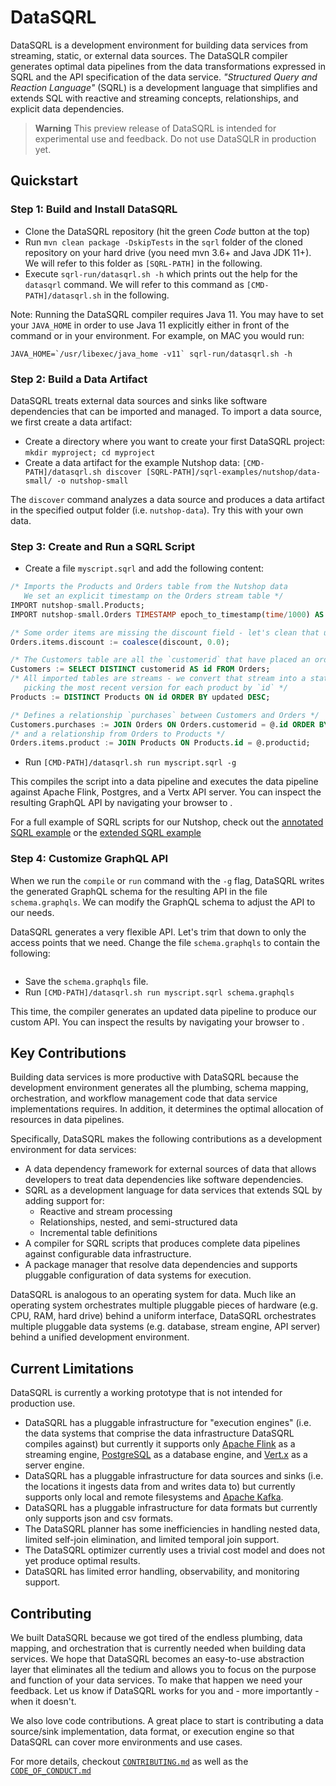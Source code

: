 # DataSQRL

DataSQRL is a development environment for building data services from streaming, static, or external data sources. The DataSQLR compiler generates optimal data pipelines from the data transformations expressed in SQRL and the API specification of the data service. *"Structured Query and Reaction Language"* (SQRL) is a development language that simplifies and extends SQL with reactive and streaming concepts, relationships, and explicit data dependencies.

> **Warning**
> This preview release of DataSQRL is intended for experimental use and feedback. Do not use DataSQLR in production yet.

## Quickstart

### Step 1: Build and Install DataSQRL

- Clone the DataSQRL repository (hit the green *Code* button at the top)
- Run `mvn clean package -DskipTests` in the `sqrl` folder of the cloned repository on your hard drive (you need mvn 3.6+ and Java JDK 11+). We will refer to this folder as `[SQRL-PATH]` in the following.
- Execute `sqrl-run/datasqrl.sh -h` which prints out the help for the `datasqrl` command. We will refer to this command as `[CMD-PATH]/datasqrl.sh` in the following.

Note: Running the DataSQRL compiler requires Java 11. You may have to set your `JAVA_HOME` in order to use Java 11 explicitly either in front of the command or in your environment. For example, on MAC you would run:
```
JAVA_HOME=`/usr/libexec/java_home -v11` sqrl-run/datasqrl.sh -h
```

### Step 2: Build a Data Artifact

DataSQRL treats external data sources and sinks like software dependencies that can be imported and managed. To import a data source, we first create a data artifact:

- Create a directory where you want to create your first DataSQRL project: `mkdir myproject; cd myproject`
- Create a data artifact for the example Nutshop data: `[CMD-PATH]/datasqrl.sh discover [SQRL-PATH]/sqrl-examples/nutshop/data-small/ -o nutshop-small`

The `discover` command analyzes a data source and produces a data artifact in the specified output folder (i.e. `nutshop-data`). Try this with your own data.

### Step 3: Create and Run a SQRL Script

- Create a file `myscript.sqrl` and add the following content:
```sql
/* Imports the Products and Orders table from the Nutshop data
   We set an explicit timestamp on the Orders stream table */
IMPORT nutshop-small.Products;
IMPORT nutshop-small.Orders TIMESTAMP epoch_to_timestamp(time/1000) AS timestamp;

/* Some order items are missing the discount field - let's clean that up */
Orders.items.discount := coalesce(discount, 0.0);

/* The Customers table are all the `customerid` that have placed an order */
Customers := SELECT DISTINCT customerid AS id FROM Orders;
/* All imported tables are streams - we convert that stream into a state table by
   picking the most recent version for each product by `id` */
Products := DISTINCT Products ON id ORDER BY updated DESC;

/* Defines a relationship `purchases` between Customers and Orders */
Customers.purchases := JOIN Orders ON Orders.customerid = @.id ORDER BY Orders.time DESC;
/* and a relationship from Orders to Products */
Orders.items.product := JOIN Products ON Products.id = @.productid;
```
- Run `[CMD-PATH]/datasqrl.sh run myscript.sqrl -g` 

This compiles the script into a data pipeline and executes the data pipeline against Apache Flink, Postgres, and a Vertx API server. You can inspect the resulting GraphQL API by navigating your browser to []().

For a full example of SQRL scripts for our Nutshop, check out the [annotated SQRL example](sqrl-examples/nutshop/customer360/nutshopv1-small.sqrl) or the [extended SQRL example](sqrl-examples/nutshop/customer360/nutshopv2-small.sqrl)

### Step 4: Customize GraphQL API

When we run the `compile` or `run` command with the `-g` flag, DataSQRL writes the generated GraphQL schema for the resulting API in the file `schema.graphqls`. We can modify the GraphQL schema to adjust the API to our needs.

DataSQRL generates a very flexible API. Let's trim that down to only the access points that we need. Change the file `schema.graphqls` to contain the following:
```graphql

```

- Save the `schema.graphqls` file.
- Run `[CMD-PATH]/datasqrl.sh run myscript.sqrl schema.graphqls`

This time, the compiler generates an updated data pipeline to produce our custom API. You can inspect the results by navigating your browser to []().

## Key Contributions

Building data services is more productive with DataSQRL because the development environment generates all the plumbing, schema mapping, orchestration, and workflow management code that data service implementations requires. In addition, it determines the optimal allocation of resources in data pipelines.

Specifically, DataSQRL makes the following contributions as a development environment for data services:

- A data dependency framework for external sources of data that allows developers to treat data dependencies like software dependencies.
- SQRL as a development language for data services that extends SQL by adding support for:
  - Reactive and stream processing
  - Relationships, nested, and semi-structured data
  - Incremental table definitions
- A compiler for SQRL scripts that produces complete data pipelines against configurable data infrastructure.
- A package manager that resolve data dependencies and supports pluggable configuration of data systems for execution.

DataSQRL is analogous to an operating system for data. Much like an operating system orchestrates multiple pluggable pieces of hardware (e.g. CPU, RAM, hard drive) behind a uniform interface, DataSQRL orchestrates multiple pluggable data systems (e.g. database, stream engine, API server) behind a unified development environment.

## Current Limitations

DataSQRL is currently a working prototype that is not intended for production use. 

- DataSQRL has a pluggable infrastructure for "execution engines" (i.e. the data systems that comprise the data infrastructure DataSQRL compiles against) but currently it supports only [Apache Flink](https://flink.apache.org/) as a streaming engine, [PostgreSQL](https://www.postgresql.org/) as a database engine, and [Vert.x](https://vertx.io/) as a server engine.
- DataSQRL has a pluggable infrastructure for data sources and sinks (i.e. the locations it ingests data from and writes data to) but currently supports only local and remote filesystems and [Apache Kafka](https://kafka.apache.org/).
- DataSQRL has a pluggable infrastructure for data formats but currently only supports json and csv formats.
- The DataSQRL planner has some inefficiencies in handling nested data, limited self-join elimination, and limited temporal join support.
- The DataSQRL optimizer currently uses a trivial cost model and does not yet produce optimal results.
- DataSQRL has limited error handling, observability, and monitoring support.

## Contributing

We built DataSQRL because we got tired of the endless plumbing, data mapping, and orchestration that is currently needed when building data services. We hope that DataSQRL becomes an easy-to-use abstraction layer that eliminates all the tedium and allows you to focus on the purpose and function of your data services. To make that happen we need your feedback. Let us know if DataSQRL works for you and - more importantly - when it doesn't.

We also love code contributions. A great place to start is contributing a data source/sink implementation, data format, or execution engine so that DataSQRL can cover more environments and use cases.

For more details, checkout [`CONTRIBUTING.md`](CONTRIBUTING.md) as well as the [`CODE_OF_CONDUCT.md`](CODE_OF_CONDUCT.md)

